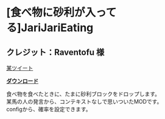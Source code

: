 # [食べ物に砂利が入ってる]JariJariEating
## クレジット：Raventofu 様
[某ツイート](https://twitter.com/RavenTofu/status/387869026825043968)

[**ダウンロード**](https://github.com/eyeq/mod-1.11.2-JariJariEating/releases/download/1.0/1.11.2-JariJariEating-1.0.jar)

食べ物を食べたときに、たまに砂利ブロックをドロップします。  
某馬の人の発言から、コンテキストなしで思いついたMODです。  
configから、確率を設定できます。  
